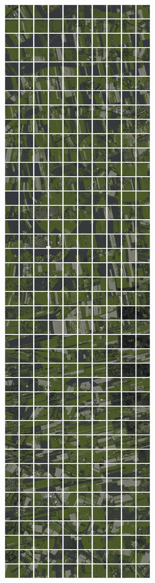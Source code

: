 <html>
<div>
<img src="https://github.com/HakkaTjakka/NL_TILE_MAP/blob/main/18/640/-1056/r.6400.-10560.png" height="44" width="44">
<img src="https://github.com/HakkaTjakka/NL_TILE_MAP/blob/main/18/640/-1056/r.6401.-10560.png" height="44" width="44">
<img src="https://github.com/HakkaTjakka/NL_TILE_MAP/blob/main/18/640/-1056/r.6402.-10560.png" height="44" width="44">
<img src="https://github.com/HakkaTjakka/NL_TILE_MAP/blob/main/18/640/-1056/r.6403.-10560.png" height="44" width="44">
<img src="https://github.com/HakkaTjakka/NL_TILE_MAP/blob/main/18/640/-1056/r.6404.-10560.png" height="44" width="44">
<img src="https://github.com/HakkaTjakka/NL_TILE_MAP/blob/main/18/640/-1056/r.6405.-10560.png" height="44" width="44">
<img src="https://github.com/HakkaTjakka/NL_TILE_MAP/blob/main/18/640/-1056/r.6406.-10560.png" height="44" width="44">
<img src="https://github.com/HakkaTjakka/NL_TILE_MAP/blob/main/18/640/-1056/r.6407.-10560.png" height="44" width="44">
<img src="https://github.com/HakkaTjakka/NL_TILE_MAP/blob/main/18/640/-1056/r.6408.-10560.png" height="44" width="44">
<img src="https://github.com/HakkaTjakka/NL_TILE_MAP/blob/main/18/640/-1056/r.6409.-10560.png" height="44" width="44">
<img src="https://github.com/HakkaTjakka/NL_TILE_MAP/blob/main/18/641/-1056/r.6410.-10560.png" height="44" width="44">
<img src="https://github.com/HakkaTjakka/NL_TILE_MAP/blob/main/18/641/-1056/r.6411.-10560.png" height="44" width="44">
<img src="https://github.com/HakkaTjakka/NL_TILE_MAP/blob/main/18/641/-1056/r.6412.-10560.png" height="44" width="44">
<img src="https://github.com/HakkaTjakka/NL_TILE_MAP/blob/main/18/641/-1056/r.6413.-10560.png" height="44" width="44">
<img src="https://github.com/HakkaTjakka/NL_TILE_MAP/blob/main/18/641/-1056/r.6414.-10560.png" height="44" width="44">
<img src="https://github.com/HakkaTjakka/NL_TILE_MAP/blob/main/18/641/-1056/r.6415.-10560.png" height="44" width="44">
<img src="https://github.com/HakkaTjakka/NL_TILE_MAP/blob/main/18/641/-1056/r.6416.-10560.png" height="44" width="44">
<img src="https://github.com/HakkaTjakka/NL_TILE_MAP/blob/main/18/641/-1056/r.6417.-10560.png" height="44" width="44">
<img src="https://github.com/HakkaTjakka/NL_TILE_MAP/blob/main/18/641/-1056/r.6418.-10560.png" height="44" width="44">
<img src="https://github.com/HakkaTjakka/NL_TILE_MAP/blob/main/18/641/-1056/r.6419.-10560.png" height="44" width="44">
<br>
<img src="https://github.com/HakkaTjakka/NL_TILE_MAP/blob/main/18/640/-1056/r.6400.-10559.png" height="44" width="44">
<img src="https://github.com/HakkaTjakka/NL_TILE_MAP/blob/main/18/640/-1056/r.6401.-10559.png" height="44" width="44">
<img src="https://github.com/HakkaTjakka/NL_TILE_MAP/blob/main/18/640/-1056/r.6402.-10559.png" height="44" width="44">
<img src="https://github.com/HakkaTjakka/NL_TILE_MAP/blob/main/18/640/-1056/r.6403.-10559.png" height="44" width="44">
<img src="https://github.com/HakkaTjakka/NL_TILE_MAP/blob/main/18/640/-1056/r.6404.-10559.png" height="44" width="44">
<img src="https://github.com/HakkaTjakka/NL_TILE_MAP/blob/main/18/640/-1056/r.6405.-10559.png" height="44" width="44">
<img src="https://github.com/HakkaTjakka/NL_TILE_MAP/blob/main/18/640/-1056/r.6406.-10559.png" height="44" width="44">
<img src="https://github.com/HakkaTjakka/NL_TILE_MAP/blob/main/18/640/-1056/r.6407.-10559.png" height="44" width="44">
<img src="https://github.com/HakkaTjakka/NL_TILE_MAP/blob/main/18/640/-1056/r.6408.-10559.png" height="44" width="44">
<img src="https://github.com/HakkaTjakka/NL_TILE_MAP/blob/main/18/640/-1056/r.6409.-10559.png" height="44" width="44">
<img src="https://github.com/HakkaTjakka/NL_TILE_MAP/blob/main/18/641/-1056/r.6410.-10559.png" height="44" width="44">
<img src="https://github.com/HakkaTjakka/NL_TILE_MAP/blob/main/18/641/-1056/r.6411.-10559.png" height="44" width="44">
<img src="https://github.com/HakkaTjakka/NL_TILE_MAP/blob/main/18/641/-1056/r.6412.-10559.png" height="44" width="44">
<img src="https://github.com/HakkaTjakka/NL_TILE_MAP/blob/main/18/641/-1056/r.6413.-10559.png" height="44" width="44">
<img src="https://github.com/HakkaTjakka/NL_TILE_MAP/blob/main/18/641/-1056/r.6414.-10559.png" height="44" width="44">
<img src="https://github.com/HakkaTjakka/NL_TILE_MAP/blob/main/18/641/-1056/r.6415.-10559.png" height="44" width="44">
<img src="https://github.com/HakkaTjakka/NL_TILE_MAP/blob/main/18/641/-1056/r.6416.-10559.png" height="44" width="44">
<img src="https://github.com/HakkaTjakka/NL_TILE_MAP/blob/main/18/641/-1056/r.6417.-10559.png" height="44" width="44">
<img src="https://github.com/HakkaTjakka/NL_TILE_MAP/blob/main/18/641/-1056/r.6418.-10559.png" height="44" width="44">
<img src="https://github.com/HakkaTjakka/NL_TILE_MAP/blob/main/18/641/-1056/r.6419.-10559.png" height="44" width="44">
<br>
<img src="https://github.com/HakkaTjakka/NL_TILE_MAP/blob/main/18/640/-1056/r.6400.-10558.png" height="44" width="44">
<img src="https://github.com/HakkaTjakka/NL_TILE_MAP/blob/main/18/640/-1056/r.6401.-10558.png" height="44" width="44">
<img src="https://github.com/HakkaTjakka/NL_TILE_MAP/blob/main/18/640/-1056/r.6402.-10558.png" height="44" width="44">
<img src="https://github.com/HakkaTjakka/NL_TILE_MAP/blob/main/18/640/-1056/r.6403.-10558.png" height="44" width="44">
<img src="https://github.com/HakkaTjakka/NL_TILE_MAP/blob/main/18/640/-1056/r.6404.-10558.png" height="44" width="44">
<img src="https://github.com/HakkaTjakka/NL_TILE_MAP/blob/main/18/640/-1056/r.6405.-10558.png" height="44" width="44">
<img src="https://github.com/HakkaTjakka/NL_TILE_MAP/blob/main/18/640/-1056/r.6406.-10558.png" height="44" width="44">
<img src="https://github.com/HakkaTjakka/NL_TILE_MAP/blob/main/18/640/-1056/r.6407.-10558.png" height="44" width="44">
<img src="https://github.com/HakkaTjakka/NL_TILE_MAP/blob/main/18/640/-1056/r.6408.-10558.png" height="44" width="44">
<img src="https://github.com/HakkaTjakka/NL_TILE_MAP/blob/main/18/640/-1056/r.6409.-10558.png" height="44" width="44">
<img src="https://github.com/HakkaTjakka/NL_TILE_MAP/blob/main/18/641/-1056/r.6410.-10558.png" height="44" width="44">
<img src="https://github.com/HakkaTjakka/NL_TILE_MAP/blob/main/18/641/-1056/r.6411.-10558.png" height="44" width="44">
<img src="https://github.com/HakkaTjakka/NL_TILE_MAP/blob/main/18/641/-1056/r.6412.-10558.png" height="44" width="44">
<img src="https://github.com/HakkaTjakka/NL_TILE_MAP/blob/main/18/641/-1056/r.6413.-10558.png" height="44" width="44">
<img src="https://github.com/HakkaTjakka/NL_TILE_MAP/blob/main/18/641/-1056/r.6414.-10558.png" height="44" width="44">
<img src="https://github.com/HakkaTjakka/NL_TILE_MAP/blob/main/18/641/-1056/r.6415.-10558.png" height="44" width="44">
<img src="https://github.com/HakkaTjakka/NL_TILE_MAP/blob/main/18/641/-1056/r.6416.-10558.png" height="44" width="44">
<img src="https://github.com/HakkaTjakka/NL_TILE_MAP/blob/main/18/641/-1056/r.6417.-10558.png" height="44" width="44">
<img src="https://github.com/HakkaTjakka/NL_TILE_MAP/blob/main/18/641/-1056/r.6418.-10558.png" height="44" width="44">
<img src="https://github.com/HakkaTjakka/NL_TILE_MAP/blob/main/18/641/-1056/r.6419.-10558.png" height="44" width="44">
<br>
<img src="https://github.com/HakkaTjakka/NL_TILE_MAP/blob/main/18/640/-1056/r.6400.-10557.png" height="44" width="44">
<img src="https://github.com/HakkaTjakka/NL_TILE_MAP/blob/main/18/640/-1056/r.6401.-10557.png" height="44" width="44">
<img src="https://github.com/HakkaTjakka/NL_TILE_MAP/blob/main/18/640/-1056/r.6402.-10557.png" height="44" width="44">
<img src="https://github.com/HakkaTjakka/NL_TILE_MAP/blob/main/18/640/-1056/r.6403.-10557.png" height="44" width="44">
<img src="https://github.com/HakkaTjakka/NL_TILE_MAP/blob/main/18/640/-1056/r.6404.-10557.png" height="44" width="44">
<img src="https://github.com/HakkaTjakka/NL_TILE_MAP/blob/main/18/640/-1056/r.6405.-10557.png" height="44" width="44">
<img src="https://github.com/HakkaTjakka/NL_TILE_MAP/blob/main/18/640/-1056/r.6406.-10557.png" height="44" width="44">
<img src="https://github.com/HakkaTjakka/NL_TILE_MAP/blob/main/18/640/-1056/r.6407.-10557.png" height="44" width="44">
<img src="https://github.com/HakkaTjakka/NL_TILE_MAP/blob/main/18/640/-1056/r.6408.-10557.png" height="44" width="44">
<img src="https://github.com/HakkaTjakka/NL_TILE_MAP/blob/main/18/640/-1056/r.6409.-10557.png" height="44" width="44">
<img src="https://github.com/HakkaTjakka/NL_TILE_MAP/blob/main/18/641/-1056/r.6410.-10557.png" height="44" width="44">
<img src="https://github.com/HakkaTjakka/NL_TILE_MAP/blob/main/18/641/-1056/r.6411.-10557.png" height="44" width="44">
<img src="https://github.com/HakkaTjakka/NL_TILE_MAP/blob/main/18/641/-1056/r.6412.-10557.png" height="44" width="44">
<img src="https://github.com/HakkaTjakka/NL_TILE_MAP/blob/main/18/641/-1056/r.6413.-10557.png" height="44" width="44">
<img src="https://github.com/HakkaTjakka/NL_TILE_MAP/blob/main/18/641/-1056/r.6414.-10557.png" height="44" width="44">
<img src="https://github.com/HakkaTjakka/NL_TILE_MAP/blob/main/18/641/-1056/r.6415.-10557.png" height="44" width="44">
<img src="https://github.com/HakkaTjakka/NL_TILE_MAP/blob/main/18/641/-1056/r.6416.-10557.png" height="44" width="44">
<img src="https://github.com/HakkaTjakka/NL_TILE_MAP/blob/main/18/641/-1056/r.6417.-10557.png" height="44" width="44">
<img src="https://github.com/HakkaTjakka/NL_TILE_MAP/blob/main/18/641/-1056/r.6418.-10557.png" height="44" width="44">
<img src="https://github.com/HakkaTjakka/NL_TILE_MAP/blob/main/18/641/-1056/r.6419.-10557.png" height="44" width="44">
<br>
<img src="https://github.com/HakkaTjakka/NL_TILE_MAP/blob/main/18/640/-1056/r.6400.-10556.png" height="44" width="44">
<img src="https://github.com/HakkaTjakka/NL_TILE_MAP/blob/main/18/640/-1056/r.6401.-10556.png" height="44" width="44">
<img src="https://github.com/HakkaTjakka/NL_TILE_MAP/blob/main/18/640/-1056/r.6402.-10556.png" height="44" width="44">
<img src="https://github.com/HakkaTjakka/NL_TILE_MAP/blob/main/18/640/-1056/r.6403.-10556.png" height="44" width="44">
<img src="https://github.com/HakkaTjakka/NL_TILE_MAP/blob/main/18/640/-1056/r.6404.-10556.png" height="44" width="44">
<img src="https://github.com/HakkaTjakka/NL_TILE_MAP/blob/main/18/640/-1056/r.6405.-10556.png" height="44" width="44">
<img src="https://github.com/HakkaTjakka/NL_TILE_MAP/blob/main/18/640/-1056/r.6406.-10556.png" height="44" width="44">
<img src="https://github.com/HakkaTjakka/NL_TILE_MAP/blob/main/18/640/-1056/r.6407.-10556.png" height="44" width="44">
<img src="https://github.com/HakkaTjakka/NL_TILE_MAP/blob/main/18/640/-1056/r.6408.-10556.png" height="44" width="44">
<img src="https://github.com/HakkaTjakka/NL_TILE_MAP/blob/main/18/640/-1056/r.6409.-10556.png" height="44" width="44">
<img src="https://github.com/HakkaTjakka/NL_TILE_MAP/blob/main/18/641/-1056/r.6410.-10556.png" height="44" width="44">
<img src="https://github.com/HakkaTjakka/NL_TILE_MAP/blob/main/18/641/-1056/r.6411.-10556.png" height="44" width="44">
<img src="https://github.com/HakkaTjakka/NL_TILE_MAP/blob/main/18/641/-1056/r.6412.-10556.png" height="44" width="44">
<img src="https://github.com/HakkaTjakka/NL_TILE_MAP/blob/main/18/641/-1056/r.6413.-10556.png" height="44" width="44">
<img src="https://github.com/HakkaTjakka/NL_TILE_MAP/blob/main/18/641/-1056/r.6414.-10556.png" height="44" width="44">
<img src="https://github.com/HakkaTjakka/NL_TILE_MAP/blob/main/18/641/-1056/r.6415.-10556.png" height="44" width="44">
<img src="https://github.com/HakkaTjakka/NL_TILE_MAP/blob/main/18/641/-1056/r.6416.-10556.png" height="44" width="44">
<img src="https://github.com/HakkaTjakka/NL_TILE_MAP/blob/main/18/641/-1056/r.6417.-10556.png" height="44" width="44">
<img src="https://github.com/HakkaTjakka/NL_TILE_MAP/blob/main/18/641/-1056/r.6418.-10556.png" height="44" width="44">
<img src="https://github.com/HakkaTjakka/NL_TILE_MAP/blob/main/18/641/-1056/r.6419.-10556.png" height="44" width="44">
<br>
<img src="https://github.com/HakkaTjakka/NL_TILE_MAP/blob/main/18/640/-1056/r.6400.-10555.png" height="44" width="44">
<img src="https://github.com/HakkaTjakka/NL_TILE_MAP/blob/main/18/640/-1056/r.6401.-10555.png" height="44" width="44">
<img src="https://github.com/HakkaTjakka/NL_TILE_MAP/blob/main/18/640/-1056/r.6402.-10555.png" height="44" width="44">
<img src="https://github.com/HakkaTjakka/NL_TILE_MAP/blob/main/18/640/-1056/r.6403.-10555.png" height="44" width="44">
<img src="https://github.com/HakkaTjakka/NL_TILE_MAP/blob/main/18/640/-1056/r.6404.-10555.png" height="44" width="44">
<img src="https://github.com/HakkaTjakka/NL_TILE_MAP/blob/main/18/640/-1056/r.6405.-10555.png" height="44" width="44">
<img src="https://github.com/HakkaTjakka/NL_TILE_MAP/blob/main/18/640/-1056/r.6406.-10555.png" height="44" width="44">
<img src="https://github.com/HakkaTjakka/NL_TILE_MAP/blob/main/18/640/-1056/r.6407.-10555.png" height="44" width="44">
<img src="https://github.com/HakkaTjakka/NL_TILE_MAP/blob/main/18/640/-1056/r.6408.-10555.png" height="44" width="44">
<img src="https://github.com/HakkaTjakka/NL_TILE_MAP/blob/main/18/640/-1056/r.6409.-10555.png" height="44" width="44">
<img src="https://github.com/HakkaTjakka/NL_TILE_MAP/blob/main/18/641/-1056/r.6410.-10555.png" height="44" width="44">
<img src="https://github.com/HakkaTjakka/NL_TILE_MAP/blob/main/18/641/-1056/r.6411.-10555.png" height="44" width="44">
<img src="https://github.com/HakkaTjakka/NL_TILE_MAP/blob/main/18/641/-1056/r.6412.-10555.png" height="44" width="44">
<img src="https://github.com/HakkaTjakka/NL_TILE_MAP/blob/main/18/641/-1056/r.6413.-10555.png" height="44" width="44">
<img src="https://github.com/HakkaTjakka/NL_TILE_MAP/blob/main/18/641/-1056/r.6414.-10555.png" height="44" width="44">
<img src="https://github.com/HakkaTjakka/NL_TILE_MAP/blob/main/18/641/-1056/r.6415.-10555.png" height="44" width="44">
<img src="https://github.com/HakkaTjakka/NL_TILE_MAP/blob/main/18/641/-1056/r.6416.-10555.png" height="44" width="44">
<img src="https://github.com/HakkaTjakka/NL_TILE_MAP/blob/main/18/641/-1056/r.6417.-10555.png" height="44" width="44">
<img src="https://github.com/HakkaTjakka/NL_TILE_MAP/blob/main/18/641/-1056/r.6418.-10555.png" height="44" width="44">
<img src="https://github.com/HakkaTjakka/NL_TILE_MAP/blob/main/18/641/-1056/r.6419.-10555.png" height="44" width="44">
<br>
<img src="https://github.com/HakkaTjakka/NL_TILE_MAP/blob/main/18/640/-1056/r.6400.-10554.png" height="44" width="44">
<img src="https://github.com/HakkaTjakka/NL_TILE_MAP/blob/main/18/640/-1056/r.6401.-10554.png" height="44" width="44">
<img src="https://github.com/HakkaTjakka/NL_TILE_MAP/blob/main/18/640/-1056/r.6402.-10554.png" height="44" width="44">
<img src="https://github.com/HakkaTjakka/NL_TILE_MAP/blob/main/18/640/-1056/r.6403.-10554.png" height="44" width="44">
<img src="https://github.com/HakkaTjakka/NL_TILE_MAP/blob/main/18/640/-1056/r.6404.-10554.png" height="44" width="44">
<img src="https://github.com/HakkaTjakka/NL_TILE_MAP/blob/main/18/640/-1056/r.6405.-10554.png" height="44" width="44">
<img src="https://github.com/HakkaTjakka/NL_TILE_MAP/blob/main/18/640/-1056/r.6406.-10554.png" height="44" width="44">
<img src="https://github.com/HakkaTjakka/NL_TILE_MAP/blob/main/18/640/-1056/r.6407.-10554.png" height="44" width="44">
<img src="https://github.com/HakkaTjakka/NL_TILE_MAP/blob/main/18/640/-1056/r.6408.-10554.png" height="44" width="44">
<img src="https://github.com/HakkaTjakka/NL_TILE_MAP/blob/main/18/640/-1056/r.6409.-10554.png" height="44" width="44">
<img src="https://github.com/HakkaTjakka/NL_TILE_MAP/blob/main/18/641/-1056/r.6410.-10554.png" height="44" width="44">
<img src="https://github.com/HakkaTjakka/NL_TILE_MAP/blob/main/18/641/-1056/r.6411.-10554.png" height="44" width="44">
<img src="https://github.com/HakkaTjakka/NL_TILE_MAP/blob/main/18/641/-1056/r.6412.-10554.png" height="44" width="44">
<img src="https://github.com/HakkaTjakka/NL_TILE_MAP/blob/main/18/641/-1056/r.6413.-10554.png" height="44" width="44">
<img src="https://github.com/HakkaTjakka/NL_TILE_MAP/blob/main/18/641/-1056/r.6414.-10554.png" height="44" width="44">
<img src="https://github.com/HakkaTjakka/NL_TILE_MAP/blob/main/18/641/-1056/r.6415.-10554.png" height="44" width="44">
<img src="https://github.com/HakkaTjakka/NL_TILE_MAP/blob/main/18/641/-1056/r.6416.-10554.png" height="44" width="44">
<img src="https://github.com/HakkaTjakka/NL_TILE_MAP/blob/main/18/641/-1056/r.6417.-10554.png" height="44" width="44">
<img src="https://github.com/HakkaTjakka/NL_TILE_MAP/blob/main/18/641/-1056/r.6418.-10554.png" height="44" width="44">
<img src="https://github.com/HakkaTjakka/NL_TILE_MAP/blob/main/18/641/-1056/r.6419.-10554.png" height="44" width="44">
<br>
<img src="https://github.com/HakkaTjakka/NL_TILE_MAP/blob/main/18/640/-1056/r.6400.-10553.png" height="44" width="44">
<img src="https://github.com/HakkaTjakka/NL_TILE_MAP/blob/main/18/640/-1056/r.6401.-10553.png" height="44" width="44">
<img src="https://github.com/HakkaTjakka/NL_TILE_MAP/blob/main/18/640/-1056/r.6402.-10553.png" height="44" width="44">
<img src="https://github.com/HakkaTjakka/NL_TILE_MAP/blob/main/18/640/-1056/r.6403.-10553.png" height="44" width="44">
<img src="https://github.com/HakkaTjakka/NL_TILE_MAP/blob/main/18/640/-1056/r.6404.-10553.png" height="44" width="44">
<img src="https://github.com/HakkaTjakka/NL_TILE_MAP/blob/main/18/640/-1056/r.6405.-10553.png" height="44" width="44">
<img src="https://github.com/HakkaTjakka/NL_TILE_MAP/blob/main/18/640/-1056/r.6406.-10553.png" height="44" width="44">
<img src="https://github.com/HakkaTjakka/NL_TILE_MAP/blob/main/18/640/-1056/r.6407.-10553.png" height="44" width="44">
<img src="https://github.com/HakkaTjakka/NL_TILE_MAP/blob/main/18/640/-1056/r.6408.-10553.png" height="44" width="44">
<img src="https://github.com/HakkaTjakka/NL_TILE_MAP/blob/main/18/640/-1056/r.6409.-10553.png" height="44" width="44">
<img src="https://github.com/HakkaTjakka/NL_TILE_MAP/blob/main/18/641/-1056/r.6410.-10553.png" height="44" width="44">
<img src="https://github.com/HakkaTjakka/NL_TILE_MAP/blob/main/18/641/-1056/r.6411.-10553.png" height="44" width="44">
<img src="https://github.com/HakkaTjakka/NL_TILE_MAP/blob/main/18/641/-1056/r.6412.-10553.png" height="44" width="44">
<img src="https://github.com/HakkaTjakka/NL_TILE_MAP/blob/main/18/641/-1056/r.6413.-10553.png" height="44" width="44">
<img src="https://github.com/HakkaTjakka/NL_TILE_MAP/blob/main/18/641/-1056/r.6414.-10553.png" height="44" width="44">
<img src="https://github.com/HakkaTjakka/NL_TILE_MAP/blob/main/18/641/-1056/r.6415.-10553.png" height="44" width="44">
<img src="https://github.com/HakkaTjakka/NL_TILE_MAP/blob/main/18/641/-1056/r.6416.-10553.png" height="44" width="44">
<img src="https://github.com/HakkaTjakka/NL_TILE_MAP/blob/main/18/641/-1056/r.6417.-10553.png" height="44" width="44">
<img src="https://github.com/HakkaTjakka/NL_TILE_MAP/blob/main/18/641/-1056/r.6418.-10553.png" height="44" width="44">
<img src="https://github.com/HakkaTjakka/NL_TILE_MAP/blob/main/18/641/-1056/r.6419.-10553.png" height="44" width="44">
<br>
<img src="https://github.com/HakkaTjakka/NL_TILE_MAP/blob/main/18/640/-1056/r.6400.-10552.png" height="44" width="44">
<img src="https://github.com/HakkaTjakka/NL_TILE_MAP/blob/main/18/640/-1056/r.6401.-10552.png" height="44" width="44">
<img src="https://github.com/HakkaTjakka/NL_TILE_MAP/blob/main/18/640/-1056/r.6402.-10552.png" height="44" width="44">
<img src="https://github.com/HakkaTjakka/NL_TILE_MAP/blob/main/18/640/-1056/r.6403.-10552.png" height="44" width="44">
<img src="https://github.com/HakkaTjakka/NL_TILE_MAP/blob/main/18/640/-1056/r.6404.-10552.png" height="44" width="44">
<img src="https://github.com/HakkaTjakka/NL_TILE_MAP/blob/main/18/640/-1056/r.6405.-10552.png" height="44" width="44">
<img src="https://github.com/HakkaTjakka/NL_TILE_MAP/blob/main/18/640/-1056/r.6406.-10552.png" height="44" width="44">
<img src="https://github.com/HakkaTjakka/NL_TILE_MAP/blob/main/18/640/-1056/r.6407.-10552.png" height="44" width="44">
<img src="https://github.com/HakkaTjakka/NL_TILE_MAP/blob/main/18/640/-1056/r.6408.-10552.png" height="44" width="44">
<img src="https://github.com/HakkaTjakka/NL_TILE_MAP/blob/main/18/640/-1056/r.6409.-10552.png" height="44" width="44">
<img src="https://github.com/HakkaTjakka/NL_TILE_MAP/blob/main/18/641/-1056/r.6410.-10552.png" height="44" width="44">
<img src="https://github.com/HakkaTjakka/NL_TILE_MAP/blob/main/18/641/-1056/r.6411.-10552.png" height="44" width="44">
<img src="https://github.com/HakkaTjakka/NL_TILE_MAP/blob/main/18/641/-1056/r.6412.-10552.png" height="44" width="44">
<img src="https://github.com/HakkaTjakka/NL_TILE_MAP/blob/main/18/641/-1056/r.6413.-10552.png" height="44" width="44">
<img src="https://github.com/HakkaTjakka/NL_TILE_MAP/blob/main/18/641/-1056/r.6414.-10552.png" height="44" width="44">
<img src="https://github.com/HakkaTjakka/NL_TILE_MAP/blob/main/18/641/-1056/r.6415.-10552.png" height="44" width="44">
<img src="https://github.com/HakkaTjakka/NL_TILE_MAP/blob/main/18/641/-1056/r.6416.-10552.png" height="44" width="44">
<img src="https://github.com/HakkaTjakka/NL_TILE_MAP/blob/main/18/641/-1056/r.6417.-10552.png" height="44" width="44">
<img src="https://github.com/HakkaTjakka/NL_TILE_MAP/blob/main/18/641/-1056/r.6418.-10552.png" height="44" width="44">
<img src="https://github.com/HakkaTjakka/NL_TILE_MAP/blob/main/18/641/-1056/r.6419.-10552.png" height="44" width="44">
<br>
<img src="https://github.com/HakkaTjakka/NL_TILE_MAP/blob/main/18/640/-1056/r.6400.-10551.png" height="44" width="44">
<img src="https://github.com/HakkaTjakka/NL_TILE_MAP/blob/main/18/640/-1056/r.6401.-10551.png" height="44" width="44">
<img src="https://github.com/HakkaTjakka/NL_TILE_MAP/blob/main/18/640/-1056/r.6402.-10551.png" height="44" width="44">
<img src="https://github.com/HakkaTjakka/NL_TILE_MAP/blob/main/18/640/-1056/r.6403.-10551.png" height="44" width="44">
<img src="https://github.com/HakkaTjakka/NL_TILE_MAP/blob/main/18/640/-1056/r.6404.-10551.png" height="44" width="44">
<img src="https://github.com/HakkaTjakka/NL_TILE_MAP/blob/main/18/640/-1056/r.6405.-10551.png" height="44" width="44">
<img src="https://github.com/HakkaTjakka/NL_TILE_MAP/blob/main/18/640/-1056/r.6406.-10551.png" height="44" width="44">
<img src="https://github.com/HakkaTjakka/NL_TILE_MAP/blob/main/18/640/-1056/r.6407.-10551.png" height="44" width="44">
<img src="https://github.com/HakkaTjakka/NL_TILE_MAP/blob/main/18/640/-1056/r.6408.-10551.png" height="44" width="44">
<img src="https://github.com/HakkaTjakka/NL_TILE_MAP/blob/main/18/640/-1056/r.6409.-10551.png" height="44" width="44">
<img src="https://github.com/HakkaTjakka/NL_TILE_MAP/blob/main/18/641/-1056/r.6410.-10551.png" height="44" width="44">
<img src="https://github.com/HakkaTjakka/NL_TILE_MAP/blob/main/18/641/-1056/r.6411.-10551.png" height="44" width="44">
<img src="https://github.com/HakkaTjakka/NL_TILE_MAP/blob/main/18/641/-1056/r.6412.-10551.png" height="44" width="44">
<img src="https://github.com/HakkaTjakka/NL_TILE_MAP/blob/main/18/641/-1056/r.6413.-10551.png" height="44" width="44">
<img src="https://github.com/HakkaTjakka/NL_TILE_MAP/blob/main/18/641/-1056/r.6414.-10551.png" height="44" width="44">
<img src="https://github.com/HakkaTjakka/NL_TILE_MAP/blob/main/18/641/-1056/r.6415.-10551.png" height="44" width="44">
<img src="https://github.com/HakkaTjakka/NL_TILE_MAP/blob/main/18/641/-1056/r.6416.-10551.png" height="44" width="44">
<img src="https://github.com/HakkaTjakka/NL_TILE_MAP/blob/main/18/641/-1056/r.6417.-10551.png" height="44" width="44">
<img src="https://github.com/HakkaTjakka/NL_TILE_MAP/blob/main/18/641/-1056/r.6418.-10551.png" height="44" width="44">
<img src="https://github.com/HakkaTjakka/NL_TILE_MAP/blob/main/18/641/-1056/r.6419.-10551.png" height="44" width="44">
<br>
<img src="https://github.com/HakkaTjakka/NL_TILE_MAP/blob/main/18/640/-1055/r.6400.-10550.png" height="44" width="44">
<img src="https://github.com/HakkaTjakka/NL_TILE_MAP/blob/main/18/640/-1055/r.6401.-10550.png" height="44" width="44">
<img src="https://github.com/HakkaTjakka/NL_TILE_MAP/blob/main/18/640/-1055/r.6402.-10550.png" height="44" width="44">
<img src="https://github.com/HakkaTjakka/NL_TILE_MAP/blob/main/18/640/-1055/r.6403.-10550.png" height="44" width="44">
<img src="https://github.com/HakkaTjakka/NL_TILE_MAP/blob/main/18/640/-1055/r.6404.-10550.png" height="44" width="44">
<img src="https://github.com/HakkaTjakka/NL_TILE_MAP/blob/main/18/640/-1055/r.6405.-10550.png" height="44" width="44">
<img src="https://github.com/HakkaTjakka/NL_TILE_MAP/blob/main/18/640/-1055/r.6406.-10550.png" height="44" width="44">
<img src="https://github.com/HakkaTjakka/NL_TILE_MAP/blob/main/18/640/-1055/r.6407.-10550.png" height="44" width="44">
<img src="https://github.com/HakkaTjakka/NL_TILE_MAP/blob/main/18/640/-1055/r.6408.-10550.png" height="44" width="44">
<img src="https://github.com/HakkaTjakka/NL_TILE_MAP/blob/main/18/640/-1055/r.6409.-10550.png" height="44" width="44">
<img src="https://github.com/HakkaTjakka/NL_TILE_MAP/blob/main/18/641/-1055/r.6410.-10550.png" height="44" width="44">
<img src="https://github.com/HakkaTjakka/NL_TILE_MAP/blob/main/18/641/-1055/r.6411.-10550.png" height="44" width="44">
<img src="https://github.com/HakkaTjakka/NL_TILE_MAP/blob/main/18/641/-1055/r.6412.-10550.png" height="44" width="44">
<img src="https://github.com/HakkaTjakka/NL_TILE_MAP/blob/main/18/641/-1055/r.6413.-10550.png" height="44" width="44">
<img src="https://github.com/HakkaTjakka/NL_TILE_MAP/blob/main/18/641/-1055/r.6414.-10550.png" height="44" width="44">
<img src="https://github.com/HakkaTjakka/NL_TILE_MAP/blob/main/18/641/-1055/r.6415.-10550.png" height="44" width="44">
<img src="https://github.com/HakkaTjakka/NL_TILE_MAP/blob/main/18/641/-1055/r.6416.-10550.png" height="44" width="44">
<img src="https://github.com/HakkaTjakka/NL_TILE_MAP/blob/main/18/641/-1055/r.6417.-10550.png" height="44" width="44">
<img src="https://github.com/HakkaTjakka/NL_TILE_MAP/blob/main/18/641/-1055/r.6418.-10550.png" height="44" width="44">
<img src="https://github.com/HakkaTjakka/NL_TILE_MAP/blob/main/18/641/-1055/r.6419.-10550.png" height="44" width="44">
<br>
<img src="https://github.com/HakkaTjakka/NL_TILE_MAP/blob/main/18/640/-1055/r.6400.-10549.png" height="44" width="44">
<img src="https://github.com/HakkaTjakka/NL_TILE_MAP/blob/main/18/640/-1055/r.6401.-10549.png" height="44" width="44">
<img src="https://github.com/HakkaTjakka/NL_TILE_MAP/blob/main/18/640/-1055/r.6402.-10549.png" height="44" width="44">
<img src="https://github.com/HakkaTjakka/NL_TILE_MAP/blob/main/18/640/-1055/r.6403.-10549.png" height="44" width="44">
<img src="https://github.com/HakkaTjakka/NL_TILE_MAP/blob/main/18/640/-1055/r.6404.-10549.png" height="44" width="44">
<img src="https://github.com/HakkaTjakka/NL_TILE_MAP/blob/main/18/640/-1055/r.6405.-10549.png" height="44" width="44">
<img src="https://github.com/HakkaTjakka/NL_TILE_MAP/blob/main/18/640/-1055/r.6406.-10549.png" height="44" width="44">
<img src="https://github.com/HakkaTjakka/NL_TILE_MAP/blob/main/18/640/-1055/r.6407.-10549.png" height="44" width="44">
<img src="https://github.com/HakkaTjakka/NL_TILE_MAP/blob/main/18/640/-1055/r.6408.-10549.png" height="44" width="44">
<img src="https://github.com/HakkaTjakka/NL_TILE_MAP/blob/main/18/640/-1055/r.6409.-10549.png" height="44" width="44">
<img src="https://github.com/HakkaTjakka/NL_TILE_MAP/blob/main/18/641/-1055/r.6410.-10549.png" height="44" width="44">
<img src="https://github.com/HakkaTjakka/NL_TILE_MAP/blob/main/18/641/-1055/r.6411.-10549.png" height="44" width="44">
<img src="https://github.com/HakkaTjakka/NL_TILE_MAP/blob/main/18/641/-1055/r.6412.-10549.png" height="44" width="44">
<img src="https://github.com/HakkaTjakka/NL_TILE_MAP/blob/main/18/641/-1055/r.6413.-10549.png" height="44" width="44">
<img src="https://github.com/HakkaTjakka/NL_TILE_MAP/blob/main/18/641/-1055/r.6414.-10549.png" height="44" width="44">
<img src="https://github.com/HakkaTjakka/NL_TILE_MAP/blob/main/18/641/-1055/r.6415.-10549.png" height="44" width="44">
<img src="https://github.com/HakkaTjakka/NL_TILE_MAP/blob/main/18/641/-1055/r.6416.-10549.png" height="44" width="44">
<img src="https://github.com/HakkaTjakka/NL_TILE_MAP/blob/main/18/641/-1055/r.6417.-10549.png" height="44" width="44">
<img src="https://github.com/HakkaTjakka/NL_TILE_MAP/blob/main/18/641/-1055/r.6418.-10549.png" height="44" width="44">
<img src="https://github.com/HakkaTjakka/NL_TILE_MAP/blob/main/18/641/-1055/r.6419.-10549.png" height="44" width="44">
<br>
<img src="https://github.com/HakkaTjakka/NL_TILE_MAP/blob/main/18/640/-1055/r.6400.-10548.png" height="44" width="44">
<img src="https://github.com/HakkaTjakka/NL_TILE_MAP/blob/main/18/640/-1055/r.6401.-10548.png" height="44" width="44">
<img src="https://github.com/HakkaTjakka/NL_TILE_MAP/blob/main/18/640/-1055/r.6402.-10548.png" height="44" width="44">
<img src="https://github.com/HakkaTjakka/NL_TILE_MAP/blob/main/18/640/-1055/r.6403.-10548.png" height="44" width="44">
<img src="https://github.com/HakkaTjakka/NL_TILE_MAP/blob/main/18/640/-1055/r.6404.-10548.png" height="44" width="44">
<img src="https://github.com/HakkaTjakka/NL_TILE_MAP/blob/main/18/640/-1055/r.6405.-10548.png" height="44" width="44">
<img src="https://github.com/HakkaTjakka/NL_TILE_MAP/blob/main/18/640/-1055/r.6406.-10548.png" height="44" width="44">
<img src="https://github.com/HakkaTjakka/NL_TILE_MAP/blob/main/18/640/-1055/r.6407.-10548.png" height="44" width="44">
<img src="https://github.com/HakkaTjakka/NL_TILE_MAP/blob/main/18/640/-1055/r.6408.-10548.png" height="44" width="44">
<img src="https://github.com/HakkaTjakka/NL_TILE_MAP/blob/main/18/640/-1055/r.6409.-10548.png" height="44" width="44">
<img src="https://github.com/HakkaTjakka/NL_TILE_MAP/blob/main/18/641/-1055/r.6410.-10548.png" height="44" width="44">
<img src="https://github.com/HakkaTjakka/NL_TILE_MAP/blob/main/18/641/-1055/r.6411.-10548.png" height="44" width="44">
<img src="https://github.com/HakkaTjakka/NL_TILE_MAP/blob/main/18/641/-1055/r.6412.-10548.png" height="44" width="44">
<img src="https://github.com/HakkaTjakka/NL_TILE_MAP/blob/main/18/641/-1055/r.6413.-10548.png" height="44" width="44">
<img src="https://github.com/HakkaTjakka/NL_TILE_MAP/blob/main/18/641/-1055/r.6414.-10548.png" height="44" width="44">
<img src="https://github.com/HakkaTjakka/NL_TILE_MAP/blob/main/18/641/-1055/r.6415.-10548.png" height="44" width="44">
<img src="https://github.com/HakkaTjakka/NL_TILE_MAP/blob/main/18/641/-1055/r.6416.-10548.png" height="44" width="44">
<img src="https://github.com/HakkaTjakka/NL_TILE_MAP/blob/main/18/641/-1055/r.6417.-10548.png" height="44" width="44">
<img src="https://github.com/HakkaTjakka/NL_TILE_MAP/blob/main/18/641/-1055/r.6418.-10548.png" height="44" width="44">
<img src="https://github.com/HakkaTjakka/NL_TILE_MAP/blob/main/18/641/-1055/r.6419.-10548.png" height="44" width="44">
<br>
<img src="https://github.com/HakkaTjakka/NL_TILE_MAP/blob/main/18/640/-1055/r.6400.-10547.png" height="44" width="44">
<img src="https://github.com/HakkaTjakka/NL_TILE_MAP/blob/main/18/640/-1055/r.6401.-10547.png" height="44" width="44">
<img src="https://github.com/HakkaTjakka/NL_TILE_MAP/blob/main/18/640/-1055/r.6402.-10547.png" height="44" width="44">
<img src="https://github.com/HakkaTjakka/NL_TILE_MAP/blob/main/18/640/-1055/r.6403.-10547.png" height="44" width="44">
<img src="https://github.com/HakkaTjakka/NL_TILE_MAP/blob/main/18/640/-1055/r.6404.-10547.png" height="44" width="44">
<img src="https://github.com/HakkaTjakka/NL_TILE_MAP/blob/main/18/640/-1055/r.6405.-10547.png" height="44" width="44">
<img src="https://github.com/HakkaTjakka/NL_TILE_MAP/blob/main/18/640/-1055/r.6406.-10547.png" height="44" width="44">
<img src="https://github.com/HakkaTjakka/NL_TILE_MAP/blob/main/18/640/-1055/r.6407.-10547.png" height="44" width="44">
<img src="https://github.com/HakkaTjakka/NL_TILE_MAP/blob/main/18/640/-1055/r.6408.-10547.png" height="44" width="44">
<img src="https://github.com/HakkaTjakka/NL_TILE_MAP/blob/main/18/640/-1055/r.6409.-10547.png" height="44" width="44">
<img src="https://github.com/HakkaTjakka/NL_TILE_MAP/blob/main/18/641/-1055/r.6410.-10547.png" height="44" width="44">
<img src="https://github.com/HakkaTjakka/NL_TILE_MAP/blob/main/18/641/-1055/r.6411.-10547.png" height="44" width="44">
<img src="https://github.com/HakkaTjakka/NL_TILE_MAP/blob/main/18/641/-1055/r.6412.-10547.png" height="44" width="44">
<img src="https://github.com/HakkaTjakka/NL_TILE_MAP/blob/main/18/641/-1055/r.6413.-10547.png" height="44" width="44">
<img src="https://github.com/HakkaTjakka/NL_TILE_MAP/blob/main/18/641/-1055/r.6414.-10547.png" height="44" width="44">
<img src="https://github.com/HakkaTjakka/NL_TILE_MAP/blob/main/18/641/-1055/r.6415.-10547.png" height="44" width="44">
<img src="https://github.com/HakkaTjakka/NL_TILE_MAP/blob/main/18/641/-1055/r.6416.-10547.png" height="44" width="44">
<img src="https://github.com/HakkaTjakka/NL_TILE_MAP/blob/main/18/641/-1055/r.6417.-10547.png" height="44" width="44">
<img src="https://github.com/HakkaTjakka/NL_TILE_MAP/blob/main/18/641/-1055/r.6418.-10547.png" height="44" width="44">
<img src="https://github.com/HakkaTjakka/NL_TILE_MAP/blob/main/18/641/-1055/r.6419.-10547.png" height="44" width="44">
<br>
<img src="https://github.com/HakkaTjakka/NL_TILE_MAP/blob/main/18/640/-1055/r.6400.-10546.png" height="44" width="44">
<img src="https://github.com/HakkaTjakka/NL_TILE_MAP/blob/main/18/640/-1055/r.6401.-10546.png" height="44" width="44">
<img src="https://github.com/HakkaTjakka/NL_TILE_MAP/blob/main/18/640/-1055/r.6402.-10546.png" height="44" width="44">
<img src="https://github.com/HakkaTjakka/NL_TILE_MAP/blob/main/18/640/-1055/r.6403.-10546.png" height="44" width="44">
<img src="https://github.com/HakkaTjakka/NL_TILE_MAP/blob/main/18/640/-1055/r.6404.-10546.png" height="44" width="44">
<img src="https://github.com/HakkaTjakka/NL_TILE_MAP/blob/main/18/640/-1055/r.6405.-10546.png" height="44" width="44">
<img src="https://github.com/HakkaTjakka/NL_TILE_MAP/blob/main/18/640/-1055/r.6406.-10546.png" height="44" width="44">
<img src="https://github.com/HakkaTjakka/NL_TILE_MAP/blob/main/18/640/-1055/r.6407.-10546.png" height="44" width="44">
<img src="https://github.com/HakkaTjakka/NL_TILE_MAP/blob/main/18/640/-1055/r.6408.-10546.png" height="44" width="44">
<img src="https://github.com/HakkaTjakka/NL_TILE_MAP/blob/main/18/640/-1055/r.6409.-10546.png" height="44" width="44">
<img src="https://github.com/HakkaTjakka/NL_TILE_MAP/blob/main/18/641/-1055/r.6410.-10546.png" height="44" width="44">
<img src="https://github.com/HakkaTjakka/NL_TILE_MAP/blob/main/18/641/-1055/r.6411.-10546.png" height="44" width="44">
<img src="https://github.com/HakkaTjakka/NL_TILE_MAP/blob/main/18/641/-1055/r.6412.-10546.png" height="44" width="44">
<img src="https://github.com/HakkaTjakka/NL_TILE_MAP/blob/main/18/641/-1055/r.6413.-10546.png" height="44" width="44">
<img src="https://github.com/HakkaTjakka/NL_TILE_MAP/blob/main/18/641/-1055/r.6414.-10546.png" height="44" width="44">
<img src="https://github.com/HakkaTjakka/NL_TILE_MAP/blob/main/18/641/-1055/r.6415.-10546.png" height="44" width="44">
<img src="https://github.com/HakkaTjakka/NL_TILE_MAP/blob/main/18/641/-1055/r.6416.-10546.png" height="44" width="44">
<img src="https://github.com/HakkaTjakka/NL_TILE_MAP/blob/main/18/641/-1055/r.6417.-10546.png" height="44" width="44">
<img src="https://github.com/HakkaTjakka/NL_TILE_MAP/blob/main/18/641/-1055/r.6418.-10546.png" height="44" width="44">
<img src="https://github.com/HakkaTjakka/NL_TILE_MAP/blob/main/18/641/-1055/r.6419.-10546.png" height="44" width="44">
<br>
<img src="https://github.com/HakkaTjakka/NL_TILE_MAP/blob/main/18/640/-1055/r.6400.-10545.png" height="44" width="44">
<img src="https://github.com/HakkaTjakka/NL_TILE_MAP/blob/main/18/640/-1055/r.6401.-10545.png" height="44" width="44">
<img src="https://github.com/HakkaTjakka/NL_TILE_MAP/blob/main/18/640/-1055/r.6402.-10545.png" height="44" width="44">
<img src="https://github.com/HakkaTjakka/NL_TILE_MAP/blob/main/18/640/-1055/r.6403.-10545.png" height="44" width="44">
<img src="https://github.com/HakkaTjakka/NL_TILE_MAP/blob/main/18/640/-1055/r.6404.-10545.png" height="44" width="44">
<img src="https://github.com/HakkaTjakka/NL_TILE_MAP/blob/main/18/640/-1055/r.6405.-10545.png" height="44" width="44">
<img src="https://github.com/HakkaTjakka/NL_TILE_MAP/blob/main/18/640/-1055/r.6406.-10545.png" height="44" width="44">
<img src="https://github.com/HakkaTjakka/NL_TILE_MAP/blob/main/18/640/-1055/r.6407.-10545.png" height="44" width="44">
<img src="https://github.com/HakkaTjakka/NL_TILE_MAP/blob/main/18/640/-1055/r.6408.-10545.png" height="44" width="44">
<img src="https://github.com/HakkaTjakka/NL_TILE_MAP/blob/main/18/640/-1055/r.6409.-10545.png" height="44" width="44">
<img src="https://github.com/HakkaTjakka/NL_TILE_MAP/blob/main/18/641/-1055/r.6410.-10545.png" height="44" width="44">
<img src="https://github.com/HakkaTjakka/NL_TILE_MAP/blob/main/18/641/-1055/r.6411.-10545.png" height="44" width="44">
<img src="https://github.com/HakkaTjakka/NL_TILE_MAP/blob/main/18/641/-1055/r.6412.-10545.png" height="44" width="44">
<img src="https://github.com/HakkaTjakka/NL_TILE_MAP/blob/main/18/641/-1055/r.6413.-10545.png" height="44" width="44">
<img src="https://github.com/HakkaTjakka/NL_TILE_MAP/blob/main/18/641/-1055/r.6414.-10545.png" height="44" width="44">
<img src="https://github.com/HakkaTjakka/NL_TILE_MAP/blob/main/18/641/-1055/r.6415.-10545.png" height="44" width="44">
<img src="https://github.com/HakkaTjakka/NL_TILE_MAP/blob/main/18/641/-1055/r.6416.-10545.png" height="44" width="44">
<img src="https://github.com/HakkaTjakka/NL_TILE_MAP/blob/main/18/641/-1055/r.6417.-10545.png" height="44" width="44">
<img src="https://github.com/HakkaTjakka/NL_TILE_MAP/blob/main/18/641/-1055/r.6418.-10545.png" height="44" width="44">
<img src="https://github.com/HakkaTjakka/NL_TILE_MAP/blob/main/18/641/-1055/r.6419.-10545.png" height="44" width="44">
<br>
<img src="https://github.com/HakkaTjakka/NL_TILE_MAP/blob/main/18/640/-1055/r.6400.-10544.png" height="44" width="44">
<img src="https://github.com/HakkaTjakka/NL_TILE_MAP/blob/main/18/640/-1055/r.6401.-10544.png" height="44" width="44">
<img src="https://github.com/HakkaTjakka/NL_TILE_MAP/blob/main/18/640/-1055/r.6402.-10544.png" height="44" width="44">
<img src="https://github.com/HakkaTjakka/NL_TILE_MAP/blob/main/18/640/-1055/r.6403.-10544.png" height="44" width="44">
<img src="https://github.com/HakkaTjakka/NL_TILE_MAP/blob/main/18/640/-1055/r.6404.-10544.png" height="44" width="44">
<img src="https://github.com/HakkaTjakka/NL_TILE_MAP/blob/main/18/640/-1055/r.6405.-10544.png" height="44" width="44">
<img src="https://github.com/HakkaTjakka/NL_TILE_MAP/blob/main/18/640/-1055/r.6406.-10544.png" height="44" width="44">
<img src="https://github.com/HakkaTjakka/NL_TILE_MAP/blob/main/18/640/-1055/r.6407.-10544.png" height="44" width="44">
<img src="https://github.com/HakkaTjakka/NL_TILE_MAP/blob/main/18/640/-1055/r.6408.-10544.png" height="44" width="44">
<img src="https://github.com/HakkaTjakka/NL_TILE_MAP/blob/main/18/640/-1055/r.6409.-10544.png" height="44" width="44">
<img src="https://github.com/HakkaTjakka/NL_TILE_MAP/blob/main/18/641/-1055/r.6410.-10544.png" height="44" width="44">
<img src="https://github.com/HakkaTjakka/NL_TILE_MAP/blob/main/18/641/-1055/r.6411.-10544.png" height="44" width="44">
<img src="https://github.com/HakkaTjakka/NL_TILE_MAP/blob/main/18/641/-1055/r.6412.-10544.png" height="44" width="44">
<img src="https://github.com/HakkaTjakka/NL_TILE_MAP/blob/main/18/641/-1055/r.6413.-10544.png" height="44" width="44">
<img src="https://github.com/HakkaTjakka/NL_TILE_MAP/blob/main/18/641/-1055/r.6414.-10544.png" height="44" width="44">
<img src="https://github.com/HakkaTjakka/NL_TILE_MAP/blob/main/18/641/-1055/r.6415.-10544.png" height="44" width="44">
<img src="https://github.com/HakkaTjakka/NL_TILE_MAP/blob/main/18/641/-1055/r.6416.-10544.png" height="44" width="44">
<img src="https://github.com/HakkaTjakka/NL_TILE_MAP/blob/main/18/641/-1055/r.6417.-10544.png" height="44" width="44">
<img src="https://github.com/HakkaTjakka/NL_TILE_MAP/blob/main/18/641/-1055/r.6418.-10544.png" height="44" width="44">
<img src="https://github.com/HakkaTjakka/NL_TILE_MAP/blob/main/18/641/-1055/r.6419.-10544.png" height="44" width="44">
<br>
<img src="https://github.com/HakkaTjakka/NL_TILE_MAP/blob/main/18/640/-1055/r.6400.-10543.png" height="44" width="44">
<img src="https://github.com/HakkaTjakka/NL_TILE_MAP/blob/main/18/640/-1055/r.6401.-10543.png" height="44" width="44">
<img src="https://github.com/HakkaTjakka/NL_TILE_MAP/blob/main/18/640/-1055/r.6402.-10543.png" height="44" width="44">
<img src="https://github.com/HakkaTjakka/NL_TILE_MAP/blob/main/18/640/-1055/r.6403.-10543.png" height="44" width="44">
<img src="https://github.com/HakkaTjakka/NL_TILE_MAP/blob/main/18/640/-1055/r.6404.-10543.png" height="44" width="44">
<img src="https://github.com/HakkaTjakka/NL_TILE_MAP/blob/main/18/640/-1055/r.6405.-10543.png" height="44" width="44">
<img src="https://github.com/HakkaTjakka/NL_TILE_MAP/blob/main/18/640/-1055/r.6406.-10543.png" height="44" width="44">
<img src="https://github.com/HakkaTjakka/NL_TILE_MAP/blob/main/18/640/-1055/r.6407.-10543.png" height="44" width="44">
<img src="https://github.com/HakkaTjakka/NL_TILE_MAP/blob/main/18/640/-1055/r.6408.-10543.png" height="44" width="44">
<img src="https://github.com/HakkaTjakka/NL_TILE_MAP/blob/main/18/640/-1055/r.6409.-10543.png" height="44" width="44">
<img src="https://github.com/HakkaTjakka/NL_TILE_MAP/blob/main/18/641/-1055/r.6410.-10543.png" height="44" width="44">
<img src="https://github.com/HakkaTjakka/NL_TILE_MAP/blob/main/18/641/-1055/r.6411.-10543.png" height="44" width="44">
<img src="https://github.com/HakkaTjakka/NL_TILE_MAP/blob/main/18/641/-1055/r.6412.-10543.png" height="44" width="44">
<img src="https://github.com/HakkaTjakka/NL_TILE_MAP/blob/main/18/641/-1055/r.6413.-10543.png" height="44" width="44">
<img src="https://github.com/HakkaTjakka/NL_TILE_MAP/blob/main/18/641/-1055/r.6414.-10543.png" height="44" width="44">
<img src="https://github.com/HakkaTjakka/NL_TILE_MAP/blob/main/18/641/-1055/r.6415.-10543.png" height="44" width="44">
<img src="https://github.com/HakkaTjakka/NL_TILE_MAP/blob/main/18/641/-1055/r.6416.-10543.png" height="44" width="44">
<img src="https://github.com/HakkaTjakka/NL_TILE_MAP/blob/main/18/641/-1055/r.6417.-10543.png" height="44" width="44">
<img src="https://github.com/HakkaTjakka/NL_TILE_MAP/blob/main/18/641/-1055/r.6418.-10543.png" height="44" width="44">
<img src="https://github.com/HakkaTjakka/NL_TILE_MAP/blob/main/18/641/-1055/r.6419.-10543.png" height="44" width="44">
<br>
<img src="https://github.com/HakkaTjakka/NL_TILE_MAP/blob/main/18/640/-1055/r.6400.-10542.png" height="44" width="44">
<img src="https://github.com/HakkaTjakka/NL_TILE_MAP/blob/main/18/640/-1055/r.6401.-10542.png" height="44" width="44">
<img src="https://github.com/HakkaTjakka/NL_TILE_MAP/blob/main/18/640/-1055/r.6402.-10542.png" height="44" width="44">
<img src="https://github.com/HakkaTjakka/NL_TILE_MAP/blob/main/18/640/-1055/r.6403.-10542.png" height="44" width="44">
<img src="https://github.com/HakkaTjakka/NL_TILE_MAP/blob/main/18/640/-1055/r.6404.-10542.png" height="44" width="44">
<img src="https://github.com/HakkaTjakka/NL_TILE_MAP/blob/main/18/640/-1055/r.6405.-10542.png" height="44" width="44">
<img src="https://github.com/HakkaTjakka/NL_TILE_MAP/blob/main/18/640/-1055/r.6406.-10542.png" height="44" width="44">
<img src="https://github.com/HakkaTjakka/NL_TILE_MAP/blob/main/18/640/-1055/r.6407.-10542.png" height="44" width="44">
<img src="https://github.com/HakkaTjakka/NL_TILE_MAP/blob/main/18/640/-1055/r.6408.-10542.png" height="44" width="44">
<img src="https://github.com/HakkaTjakka/NL_TILE_MAP/blob/main/18/640/-1055/r.6409.-10542.png" height="44" width="44">
<img src="https://github.com/HakkaTjakka/NL_TILE_MAP/blob/main/18/641/-1055/r.6410.-10542.png" height="44" width="44">
<img src="https://github.com/HakkaTjakka/NL_TILE_MAP/blob/main/18/641/-1055/r.6411.-10542.png" height="44" width="44">
<img src="https://github.com/HakkaTjakka/NL_TILE_MAP/blob/main/18/641/-1055/r.6412.-10542.png" height="44" width="44">
<img src="https://github.com/HakkaTjakka/NL_TILE_MAP/blob/main/18/641/-1055/r.6413.-10542.png" height="44" width="44">
<img src="https://github.com/HakkaTjakka/NL_TILE_MAP/blob/main/18/641/-1055/r.6414.-10542.png" height="44" width="44">
<img src="https://github.com/HakkaTjakka/NL_TILE_MAP/blob/main/18/641/-1055/r.6415.-10542.png" height="44" width="44">
<img src="https://github.com/HakkaTjakka/NL_TILE_MAP/blob/main/18/641/-1055/r.6416.-10542.png" height="44" width="44">
<img src="https://github.com/HakkaTjakka/NL_TILE_MAP/blob/main/18/641/-1055/r.6417.-10542.png" height="44" width="44">
<img src="https://github.com/HakkaTjakka/NL_TILE_MAP/blob/main/18/641/-1055/r.6418.-10542.png" height="44" width="44">
<img src="https://github.com/HakkaTjakka/NL_TILE_MAP/blob/main/18/641/-1055/r.6419.-10542.png" height="44" width="44">
<br>
<img src="https://github.com/HakkaTjakka/NL_TILE_MAP/blob/main/18/640/-1055/r.6400.-10541.png" height="44" width="44">
<img src="https://github.com/HakkaTjakka/NL_TILE_MAP/blob/main/18/640/-1055/r.6401.-10541.png" height="44" width="44">
<img src="https://github.com/HakkaTjakka/NL_TILE_MAP/blob/main/18/640/-1055/r.6402.-10541.png" height="44" width="44">
<img src="https://github.com/HakkaTjakka/NL_TILE_MAP/blob/main/18/640/-1055/r.6403.-10541.png" height="44" width="44">
<img src="https://github.com/HakkaTjakka/NL_TILE_MAP/blob/main/18/640/-1055/r.6404.-10541.png" height="44" width="44">
<img src="https://github.com/HakkaTjakka/NL_TILE_MAP/blob/main/18/640/-1055/r.6405.-10541.png" height="44" width="44">
<img src="https://github.com/HakkaTjakka/NL_TILE_MAP/blob/main/18/640/-1055/r.6406.-10541.png" height="44" width="44">
<img src="https://github.com/HakkaTjakka/NL_TILE_MAP/blob/main/18/640/-1055/r.6407.-10541.png" height="44" width="44">
<img src="https://github.com/HakkaTjakka/NL_TILE_MAP/blob/main/18/640/-1055/r.6408.-10541.png" height="44" width="44">
<img src="https://github.com/HakkaTjakka/NL_TILE_MAP/blob/main/18/640/-1055/r.6409.-10541.png" height="44" width="44">
<img src="https://github.com/HakkaTjakka/NL_TILE_MAP/blob/main/18/641/-1055/r.6410.-10541.png" height="44" width="44">
<img src="https://github.com/HakkaTjakka/NL_TILE_MAP/blob/main/18/641/-1055/r.6411.-10541.png" height="44" width="44">
<img src="https://github.com/HakkaTjakka/NL_TILE_MAP/blob/main/18/641/-1055/r.6412.-10541.png" height="44" width="44">
<img src="https://github.com/HakkaTjakka/NL_TILE_MAP/blob/main/18/641/-1055/r.6413.-10541.png" height="44" width="44">
<img src="https://github.com/HakkaTjakka/NL_TILE_MAP/blob/main/18/641/-1055/r.6414.-10541.png" height="44" width="44">
<img src="https://github.com/HakkaTjakka/NL_TILE_MAP/blob/main/18/641/-1055/r.6415.-10541.png" height="44" width="44">
<img src="https://github.com/HakkaTjakka/NL_TILE_MAP/blob/main/18/641/-1055/r.6416.-10541.png" height="44" width="44">
<img src="https://github.com/HakkaTjakka/NL_TILE_MAP/blob/main/18/641/-1055/r.6417.-10541.png" height="44" width="44">
<img src="https://github.com/HakkaTjakka/NL_TILE_MAP/blob/main/18/641/-1055/r.6418.-10541.png" height="44" width="44">
<img src="https://github.com/HakkaTjakka/NL_TILE_MAP/blob/main/18/641/-1055/r.6419.-10541.png" height="44" width="44">
<br>
</div>
</html>
